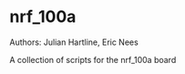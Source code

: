 nrf_100a
========
Authors: Julian Hartline, Eric Nees

A collection of scripts for the nrf_100a board
